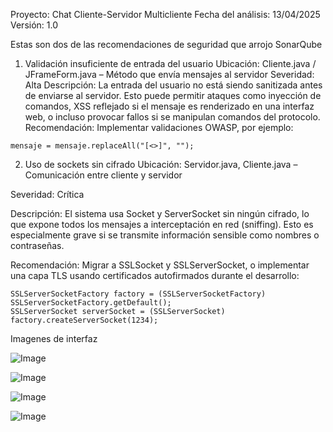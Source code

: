 Proyecto: Chat Cliente-Servidor Multicliente
Fecha del análisis: 13/04/2025
Versión: 1.0

Estas son dos de las recomendaciones de seguridad que arrojo SonarQube 

1. Validación insuficiente de entrada del usuario
Ubicación: Cliente.java / JFrameForm.java – Método que envía mensajes al servidor
Severidad: Alta
Descripción:
La entrada del usuario no está siendo sanitizada antes de enviarse al servidor. Esto puede permitir ataques como inyección de comandos, XSS reflejado si el mensaje es renderizado en una interfaz web, o incluso provocar fallos si se manipulan comandos del protocolo.
Recomendación:
Implementar validaciones OWASP, por ejemplo:
```
mensaje = mensaje.replaceAll("[<>]", ""); 
```

2. Uso de sockets sin cifrado
Ubicación: Servidor.java, Cliente.java – Comunicación entre cliente y servidor

Severidad: Crítica

Descripción:
El sistema usa Socket y ServerSocket sin ningún cifrado, lo que expone todos los mensajes a interceptación en red (sniffing). Esto es especialmente grave si se transmite información sensible como nombres o contraseñas.

Recomendación:
Migrar a SSLSocket y SSLServerSocket, o implementar una capa TLS usando certificados autofirmados durante el desarrollo:
```
SSLServerSocketFactory factory = (SSLServerSocketFactory) SSLServerSocketFactory.getDefault();
SSLServerSocket serverSocket = (SSLServerSocket) factory.createServerSocket(1234);
```

Imagenes de interfaz 

![Image](https://github.com/user-attachments/assets/ba80b91d-f007-4e5b-ae72-d06ef3662d39)

![Image](https://github.com/user-attachments/assets/70a835d1-c8ec-46f0-88f4-53ce1b052add)

![Image](https://github.com/user-attachments/assets/28b52e02-5cce-41b3-a04b-2dcc5763bcea)

![Image](https://github.com/user-attachments/assets/d3b1e2cd-e73d-4b9f-8995-69b4716a5e86)

